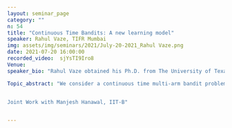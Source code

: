 ```yaml
---
layout: seminar_page
category: ""
n: 54
title: "Continuous Time Bandits: A new learning model"
speaker: Rahul Vaze, TIFR Mumbai
img: assets/img/seminars/2021/July-20-2021_Rahul Vaze.png
date: 2021-07-20 16:00:00 
recorded_video:  sjYsTI9Iro8
Venue: 
speaker_bio: "Rahul Vaze obtained his Ph.D. from The University of Texas at Austin in 2009. Currently he is an Associate Professor at the School of Technology and Computer Science, Tata Institute of Fundamental Research, Mumbai, India. His research interests are in communication networks, combinatorial resource allocation, online algorithms. He is the author of \"Random Wireless Networks\", Cambridge University Press, 2015. He is a co-recipient of the Eurasip best paper award for year 2010 for the Journal of Wireless Communication and Networking, the best paper award WiOpt 2020, and the best paper award Performance 2020."

Topic_abstract: "We consider a continuous time multi-arm bandit problem (CTMAB), where the learner can sample arms any number of times in a given interval and obtain a random reward from each sample, however, increasing the frequency of sampling incurs an additive penalty/cost. Thus, there is a trade-off between obtaining large reward and incurring sampling cost as a function of the sampling frequency. The goal is to design a learning algorithm that minimizes the regret, that is defined as the difference of the payoff of the oracle policy and that of the learning algorithm. CTMAB is fundamentally different than the usual multi-arm bandit problem (MAB), e.g., even the single arm case is non-trivial in CTMAB, since the optimal sampling frequency depends on the mean of the arm, which needs to be estimated. We establish lower and upper bounds that are tight up to logarithmic terms.


Joint Work with Manjesh Hanawal, IIT-B"


---
```


